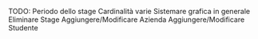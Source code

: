 TODO:
Periodo dello stage
Cardinalità varie
Sistemare grafica in generale
Eliminare Stage
Aggiungere/Modificare Azienda
Aggiungere/Modificare Studente


